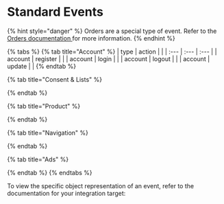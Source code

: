 # Standard Events

{% hint style="danger" %}
Orders are a special type of event. Refer to the [Orders documentation ](../orders.md)for more information.
{% endhint %}

{% tabs %}
{% tab title="Account" %}
| type | action |  |
| :--- | :--- | :--- |
| account | register |  |
| account | login |  |
| account | logout |  |
| account | update |  |
{% endtab %}

{% tab title="Consent & Lists" %}

{% endtab %}

{% tab title="Product" %}

{% endtab %}

{% tab title="Navigation" %}

{% endtab %}

{% tab title="Ads" %}

{% endtab %}
{% endtabs %}

To view the specific object representation of an event, refer to the documentation for your integration target:

